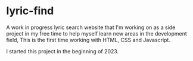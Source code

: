 # lyric-find
A work in progress lyric search website that I'm working on as a side project in my free time to help myself learn new areas in the development field, This is the first time working with HTML, CSS and Javascript.

I started this project in the beginning of 2023.
